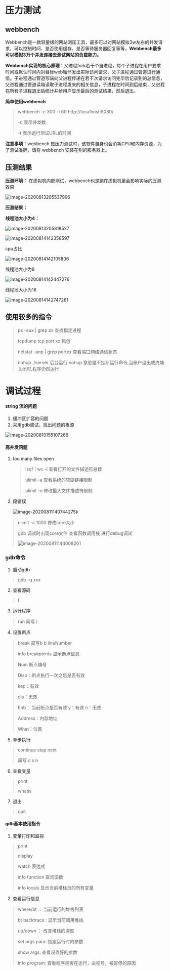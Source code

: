 # 压力测试

## webbench

Webbench是一款轻量级的网站测压工具，最多可以对网站模拟3w左右的并发请求，可以控制时间、是否使用缓存、是否等待服务器回复等等，**Webbench最多可以模拟3万个并发连接去测试网站的负载能力。**

**Webbench实现的核心原理**：父进程fork若干个自进程，每个子进程在用户要求时间或默认时间内对目标web循环发出实际访问请求，父子进程通过管道进行通信。子进程通过管道写端向父进程传递在若干次请求访问完毕后记录到的总信息，父进程通过管道读端读取子进程发来的相关信息，子进程在时间到后结束，父进程在所有子进程退出后统计并给用户显示最后的测试结果，然后退出。

**简单使用webbench**

> webbench -c 300 -t 60 http://localhost:8080/
>
> -c 表示并发数
>
> -t 表示运行测试URL的时间

**注意事项**：webbench 做压力测试时，该软件自身也会消耗CPU和内存资源，为了测试准确，请将 webbench 安装在别的服务器上。

## 压测结果

**压测环境：** 在虚拟机内部测试，webbench也是跑在虚拟机里会影响实际的压测效果

![image-20200813205537996](./img/cpu_info.png)

**压测结果：**

**线程池大小为4：**

![image-20200813205818527](./img/4-1-test-vir.png)

![image-20200814142358597](./img/4-2-test-vir.png)

cpu占比

![image-20200814142105806](./img/cpu_info_1.png)

线程池大小为8

![image-20200814142447276](./img/8-1-test.png)

线程池大小为16

![image-20200814142747261](./img/16-1-test.png)

## 使用较多的指令

> ps -aux | grep  xx    查找指定进程
>
> tcpdump tcp port xx     抓包
>
> netstat -anp | grep portxx   查看端口网络通信状态
>
> nohup  ./server     后台运行 nohup 意思是不挂断运行命令,当账户退出或终端关闭时,程序仍然运行

# 调试过程

#### string 流的问题

1. 缓冲区扩容的问题
2. 采用gdb调试，找出问题的根源

![image-20200810155107266](./mg/string_error.png)

#### 高并发问题

1. too many files open

   > lsof | wc -l 查看打开的文件描述符总数
   >
   > ulimit -a 查看系统的软硬链接限制
   >
   > ulimit -n 修改最大文件描述符限制

2. 段错误

   ![image-20200811140744275](./img/seg_error.png)》

> ulimit -c 1000 修改core大小 
>
> gdb 调试时出现core文件 查看函数调用栈 进行debug调试
>
> ![image-20200811144008201](./img/gdb_debug.png)



### gdb命令

1. 启动gdb

> gdb -q xxx  

2. 查看源码

> l

3. 运行程序

> run  简写 r

4. 设置断点

> break 简写b    b lineNumber
>
> info breakpoints   显示断点信息
>
> Num  断点编号
>
> Disp：断点执行一次之后是否有效
>
> kep：有效 
>
> dis：无效
>
> Enb： 当前断点是否有效 y：有效 n：无效
>
> Address：内存地址
>
> What：位置

5. 单步执行

> continue step next
>
> 简写 c s n

6. 查看变量

> print 
>
> whatis

7. 退出

> quit

#### gdb基本使用指令

1. 变量打印和监视

> print
>
> display
>
> watch 表达式
>
> info function 查询函数
>
> info locals  显示当前堆栈页的所有变量

2. 查看运行信息

> where/bt ： 当前运行的堆栈列表
>
> bt backtrace : 显示当前调用堆栈
>
> up/down ： 改变堆栈的深度
>
> set args para: 指定运行时的参数
>
> show args: 查看设置好的参数
>
> info program: 查看程序是否在运行，进程号，被暂停的原因
